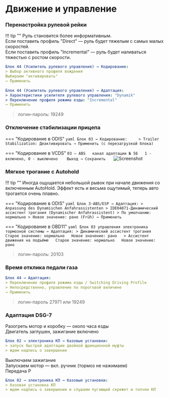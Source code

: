 # Движение и управление

### Перенастройка рулевой рейки

!!! tip ""
     Руль становится более информативным.  
     Если поставить профиль "Direct" — руль будет тяжелым с самых малых скоростей.  
     Если поставить профиль "Incremental" — руль будет наливаться тяжестью с ростом скорости.

``` yaml
Блок 44 (Усилитель рулевого управления) → Кодирование:
> Выбор активного профиля вождения
Выбираем "активировать"
→ Применить
	
Блок 44 (Усилитель рулевого управления) → Адаптация:
> Характеристики усилителя рулевого управления: "Dynamik"
> Переключение профиля режима езды: "Incremental"
→ Применить
```

> логин-пароль: 19249

### Отключение стабилизации прицепа

=== "Кодирование в ODIS"
    ``` yaml
    Блок 03 → Кодирование:    
    > Trailer Stabilization: Деактивировать
    → Применить (с перезагрузкой блока)
    ```

=== "Кодирование в VCDS" 
    ```
    03 — ABS  
    канал адаптации № 56  
    1 - включено, 0 - выключено   
    Выход → Сохранить   
    ```
    ![Screenshot](../images/MQB/staging.jpg)
    
### Мягкое трогание с Autohold

!!! tip ""
    Иногда ощущается небольшой рывок при начале движения со включенным AutoHold. Эффект есть и весьма ощутимый, теперь авто трогается очень плавно.

=== "Кодирование в ODIS"
    ``` yaml
    Блок 3-ABS/ESP → Адаптация:
    > Anpassung des Dynamischen Anfahrassistenten
    > IDE04871-Динамический ассистент трогания (Dynamischer Anfahrassistent)
    > По умолчанию: нормально
    > Новое значение: рано (Früh)
    → Применить
    ```

=== "Кодирование в OBD11" 
    ``` yaml
    Блок 03 управления электроника тормозной системы → Адаптация:
    > Динамический ассистент трогания  
    Старое значение: нормально  
    Новое значение: рано  
    > Ассистент движения на подъёме  
    Старое значение: нормально  
    Новое значение: рано  
    ```
    
> логин-пароль: 20103
    
### Время отклика педали газа
``` yaml
Блок 44 → Адаптация:
> Переключение профиля режима езды / Switching Driving Profile
> Непосредственно, управление по пороговой величине
→ Применить
```

> логин-пароль 27971 или 19249

### Адаптация DSG-7

Разогреть мотор и коробку — около часа езды  
Двигатель заглушен, зажигание включено 
 
``` yaml
Блок 02 → электроника КП → базовые установки:
> запуск быстрой адаптации двойной фрикционной муфты 
> ждем надпись о завершении 
```

Выключаем зажигание  
Запускаем мотор — вкл. ручник (тормоз не нажимаем)  
Передача P   

``` yaml
Блок 02 → электроника КП → базовые установки:
> базовая установка КП 
> ждем надпись о завершении и слушаем пугающий скрежет и толчки КП
```
